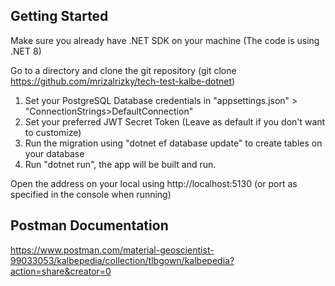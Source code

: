 ## Getting Started

Make sure you already have .NET SDK on your machine (The code is using .NET 8)

Go to a directory and clone the git repository (git clone https://github.com/mrizalrizky/tech-test-kalbe-dotnet)

1. Set your PostgreSQL Database credentials in "appsettings.json" > "ConnectionStrings>DefaultConnection"
2. Set your preferred JWT Secret Token (Leave as default if you don't want to customize)
3. Run the migration using "dotnet ef database update" to create tables on your database
4. Run "dotnet run", the app will be built and run.

Open the address on your local using http://localhost:5130 (or port as specified in the console when running)

## Postman Documentation

https://www.postman.com/material-geoscientist-99033053/kalbepedia/collection/tlbgown/kalbepedia?action=share&creator=0
